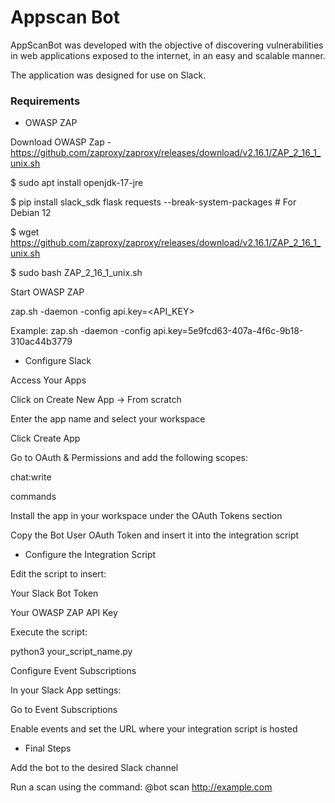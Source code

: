 # Appscan Bot

AppScanBot was developed with the objective of discovering vulnerabilities in web applications exposed to the internet, in an easy and scalable manner.

The application was designed for use on Slack.

### Requirements

* OWASP ZAP

Download OWASP Zap - https://github.com/zaproxy/zaproxy/releases/download/v2.16.1/ZAP_2_16_1_unix.sh

$ sudo apt install openjdk-17-jre

$ pip install slack_sdk flask requests --break-system-packages  # For Debian 12

$ wget https://github.com/zaproxy/zaproxy/releases/download/v2.16.1/ZAP_2_16_1_unix.sh

$ sudo bash ZAP_2_16_1_unix.sh


Start OWASP ZAP

zap.sh -daemon -config api.key=<API_KEY>

Example:
zap.sh -daemon -config api.key=5e9fcd63-407a-4f6c-9b18-310ac44b3779

* Configure Slack
  
Access Your Apps

Click on Create New App → From scratch

Enter the app name and select your workspace

Click Create App

Go to OAuth & Permissions and add the following scopes:

chat:write

commands

Install the app in your workspace under the OAuth Tokens section

Copy the Bot User OAuth Token and insert it into the integration script

* Configure the Integration Script

Edit the script to insert:

Your Slack Bot Token

Your OWASP ZAP API Key

Execute the script:

python3 your_script_name.py

Configure Event Subscriptions

In your Slack App settings:

Go to Event Subscriptions

Enable events and set the URL where your integration script is hosted

* Final Steps

Add the bot to the desired Slack channel

Run a scan using the command:
@bot scan http://example.com
